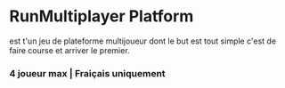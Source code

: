 # RunMultiplayer Platform
est t'un jeu de plateforme multijoueur dont le but est tout simple c'est de faire course et arriver le premier.

### 4 joueur max | Fraiçais uniquement

